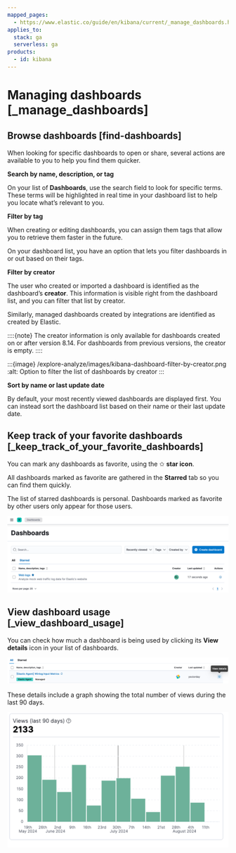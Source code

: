 ```yaml
---
mapped_pages:
  - https://www.elastic.co/guide/en/kibana/current/_manage_dashboards.html
applies_to:
  stack: ga
  serverless: ga
products:
  - id: kibana
---
```


# Managing dashboards [_manage_dashboards]


## Browse dashboards [find-dashboards]

When looking for specific dashboards to open or share, several actions are available to you to help you find them quicker.

**Search by name, description, or tag**

On your list of **Dashboards**, use the search field to look for specific terms. These terms will be highlighted in real time in your dashboard list to help you locate what’s relevant to you.

**Filter by tag**

When creating or editing dashboards, you can assign them tags that allow you to retrieve them faster in the future.

On your dashboard list, you have an option that lets you filter dashboards in or out based on their tags.

**Filter by creator**

The user who created or imported a dashboard is identified as the dashboard’s **creator**. This information is visible right from the dashboard list, and you can filter that list by creator.

Similarly, managed dashboards created by integrations are identified as created by Elastic.

::::{note}
The creator information is only available for dashboards created on or after version 8.14. For dashboards from previous versions, the creator is empty.
::::


:::{image} /explore-analyze/images/kibana-dashboard-filter-by-creator.png
:alt: Option to filter the list of dashboards by creator
:::

**Sort by name or last update date**

By default, your most recently viewed dashboards are displayed first. You can instead sort the dashboard list based on their name or their last update date.


## Keep track of your favorite dashboards [_keep_track_of_your_favorite_dashboards]

You can mark any dashboards as favorite, using the ✩ **star icon**.

All dashboards marked as favorite are gathered in the **Starred** tab so you can find them quickly.

The list of starred dashboards is personal. Dashboards marked as favorite by other users only appear for those users.

![List of starred dashboards](/explore-analyze/images/kibana-dashboard-starred-list.png "")


## View dashboard usage [_view_dashboard_usage]

You can check how much a dashboard is being used by clicking its **View details** icon in your list of dashboards.

![View details icon in the list of dashboards](/explore-analyze/images/kibana-view-details-dashboards-8.16.0.png "")

These details include a graph showing the total number of views during the last 90 days.

![Graph showing the number of views during the last 90 days](/explore-analyze/images/kibana-dashboard-usage-count.png "")
